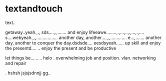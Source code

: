 # textandtouch
text..

getaway..yeah.,.,
sds....,.,.......
and enjoy lifeeawe........,.,...,..,.,...,.,....
s....webyeah.,.,.................
another day, another....,.,.............
e...,.......
another day, another to conquer the day.dsdsde....
eesdsyeah......
up skill and enjoy the presentd....
..
enjoy the present and be productive 

let things be......
..
helo
. overwhelming job and position. vlan. networking and repair

.
hshsh
jsjsjsdnnjj
gg..
